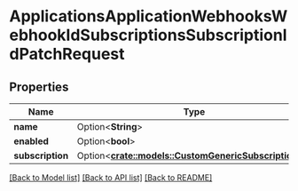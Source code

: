 # ApplicationsApplicationWebhooksWebhookIdSubscriptionsSubscriptionIdPatchRequest

## Properties

Name | Type | Description | Notes
------------ | ------------- | ------------- | -------------
**name** | Option<**String**> |  | [optional]
**enabled** | Option<**bool**> |  | [optional]
**subscription** | Option<[**crate::models::CustomGenericSubscriptionIn**](CustomGenericSubscriptionIn.md)> |  | [optional]

[[Back to Model list]](../README.md#documentation-for-models) [[Back to API list]](../README.md#documentation-for-api-endpoints) [[Back to README]](../README.md)


